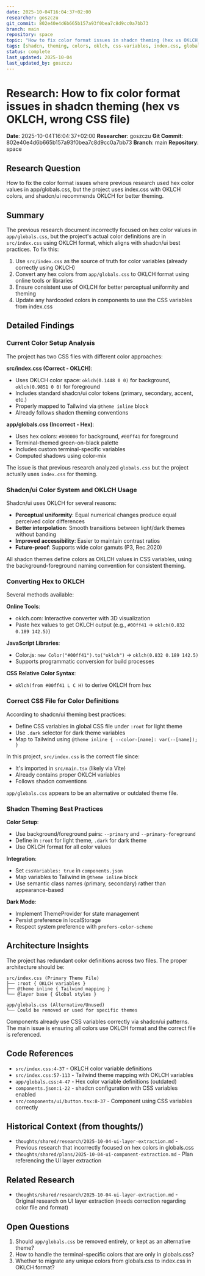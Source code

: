 ```yaml
---
date: 2025-10-04T16:04:37+02:00
researcher: goszczu
git_commit: 802e40e4d6b665b157a93f0bea7c8d9cc0a7bb73
branch: main
repository: space
topic: "How to fix color format issues in shadcn theming (hex vs OKLCH, wrong CSS file)"
tags: [shadcn, theming, colors, oklch, css-variables, index.css, globals.css]
status: complete
last_updated: 2025-10-04
last_updated_by: goszczu
---
```


# Research: How to fix color format issues in shadcn theming (hex vs OKLCH, wrong CSS file)

**Date**: 2025-10-04T16:04:37+02:00
**Researcher**: goszczu
**Git Commit**: 802e40e4d6b665b157a93f0bea7c8d9cc0a7bb73
**Branch**: main
**Repository**: space

## Research Question

How to fix the color format issues where previous research used hex color values in app/globals.css, but the project uses index.css with OKLCH colors, and shadcn/ui recommends OKLCH for better theming.

## Summary

The previous research document incorrectly focused on hex color values in `app/globals.css`, but the project's actual color definitions are in `src/index.css` using OKLCH format, which aligns with shadcn/ui best practices. To fix this:

1. Use `src/index.css` as the source of truth for color variables (already correctly using OKLCH)
2. Convert any hex colors from `app/globals.css` to OKLCH format using online tools or libraries
3. Ensure consistent use of OKLCH for better perceptual uniformity and theming
4. Update any hardcoded colors in components to use the CSS variables from index.css

## Detailed Findings

### Current Color Setup Analysis

The project has two CSS files with different color approaches:

**src/index.css (Correct - OKLCH)**:

- Uses OKLCH color space: `oklch(0.1448 0 0)` for background, `oklch(0.9851 0 0)` for foreground
- Includes standard shadcn/ui color tokens (primary, secondary, accent, etc.)
- Properly mapped to Tailwind via `@theme inline` block
- Already follows shadcn theming conventions

**app/globals.css (Incorrect - Hex)**:

- Uses hex colors: `#000000` for background, `#00ff41` for foreground
- Terminal-themed green-on-black palette
- Includes custom terminal-specific variables
- Computed shadows using color-mix

The issue is that previous research analyzed `globals.css` but the project actually uses `index.css` for theming.

### Shadcn/ui Color System and OKLCH Usage

Shadcn/ui uses OKLCH for several reasons:

- **Perceptual uniformity**: Equal numerical changes produce equal perceived color differences
- **Better interpolation**: Smooth transitions between light/dark themes without banding
- **Improved accessibility**: Easier to maintain contrast ratios
- **Future-proof**: Supports wide color gamuts (P3, Rec.2020)

All shadcn themes define colors as OKLCH values in CSS variables, using the background-foreground naming convention for consistent theming.

### Converting Hex to OKLCH

Several methods available:

**Online Tools**:

- oklch.com: Interactive converter with 3D visualization
- Paste hex values to get OKLCH output (e.g., `#00ff41` → `oklch(0.832 0.189 142.5)`)

**JavaScript Libraries**:

- Color.js: `new Color("#00ff41").to("oklch")` → `oklch(0.832 0.189 142.5)`
- Supports programmatic conversion for build processes

**CSS Relative Color Syntax**:

- `oklch(from #00ff41 L C H)` to derive OKLCH from hex

### Correct CSS File for Color Definitions

According to shadcn/ui theming best practices:

- Define CSS variables in global CSS file under `:root` for light theme
- Use `.dark` selector for dark theme variables
- Map to Tailwind using `@theme inline { --color-[name]: var(--[name]); }`

In this project, `src/index.css` is the correct file since:

- It's imported in `src/main.tsx` (likely via Vite)
- Already contains proper OKLCH variables
- Follows shadcn conventions

`app/globals.css` appears to be an alternative or outdated theme file.

### Shadcn Theming Best Practices

**Color Setup**:

- Use background/foreground pairs: `--primary` and `--primary-foreground`
- Define in `:root` for light theme, `.dark` for dark theme
- Use OKLCH format for all color values

**Integration**:

- Set `cssVariables: true` in `components.json`
- Map variables to Tailwind in `@theme inline` block
- Use semantic class names (primary, secondary) rather than appearance-based

**Dark Mode**:

- Implement ThemeProvider for state management
- Persist preference in localStorage
- Respect system preference with `prefers-color-scheme`

## Architecture Insights

The project has redundant color definitions across two files. The proper architecture should be:

```
src/index.css (Primary Theme File)
├── :root { OKLCH variables }
├── @theme inline { Tailwind mapping }
└── @layer base { Global styles }

app/globals.css (Alternative/Unused)
└── Could be removed or used for specific themes
```

Components already use CSS variables correctly via shadcn/ui patterns. The main issue is ensuring all colors use OKLCH format and the correct file is referenced.

## Code References

- `src/index.css:4-37` - OKLCH color variable definitions
- `src/index.css:57-113` - Tailwind theme mapping with OKLCH variables
- `app/globals.css:4-47` - Hex color variable definitions (outdated)
- `components.json:1-22` - shadcn configuration with CSS variables enabled
- `src/components/ui/button.tsx:8-37` - Component using CSS variables correctly

## Historical Context (from thoughts/)

- `thoughts/shared/research/2025-10-04-ui-layer-extraction.md` - Previous research that incorrectly focused on hex colors in globals.css
- `thoughts/shared/plans/2025-10-04-ui-component-extraction.md` - Plan referencing the UI layer extraction

## Related Research

- `thoughts/shared/research/2025-10-04-ui-layer-extraction.md` - Original research on UI layer extraction (needs correction regarding color file and format)

## Open Questions

1. Should `app/globals.css` be removed entirely, or kept as an alternative theme?
2. How to handle the terminal-specific colors that are only in globals.css?
3. Whether to migrate any unique colors from globals.css to index.css in OKLCH format?
